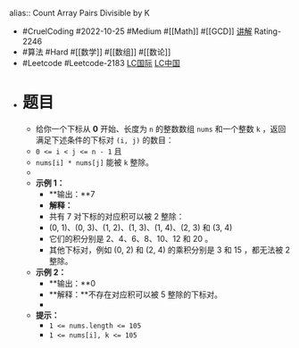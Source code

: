 alias:: Count Array Pairs Divisible by K
- #CruelCoding #2022-10-25 #Medium #[[Math]] #[[GCD]] [讲解](https://youtu.be/QDJya-uywDE) Rating-2246
- #算法 #Hard #[[数学]] #[[数组]] #[[数论]]
- #Leetcode #Leetcode-2183 [LC国际](https://leetcode.com/problems/count-array-pairs-divisible-by-k/) [LC中国](https://leetcode.cn/problems/count-array-pairs-divisible-by-k/)
- # 题目
	- 给你一个下标从 **0** 开始、长度为 `n` 的整数数组 `nums` 和一个整数 `k` ，返回满足下述条件的下标对 `(i, j)` 的数目：
	- `0 <= i < j <= n - 1` 且
	- `nums[i] * nums[j]` 能被 `k` 整除。
	-
	- **示例 1：**
		- **输出：**7
		- **解释：**
		- 共有 7 对下标的对应积可以被 2 整除：
		- (0, 1)、(0, 3)、(1, 2)、(1, 3)、(1, 4)、(2, 3) 和 (3, 4)
		- 它们的积分别是 2、4、6、8、10、12 和 20 。
		- 其他下标对，例如 (0, 2) 和 (2, 4) 的乘积分别是 3 和 15 ，都无法被 2 整除。
	- **示例 2：**
		- **输出：**0
		- **解释：**不存在对应积可以被 5 整除的下标对。
		-
	- **提示：**
		- `1 <= nums.length <= 105`
		- `1 <= nums[i], k <= 105`